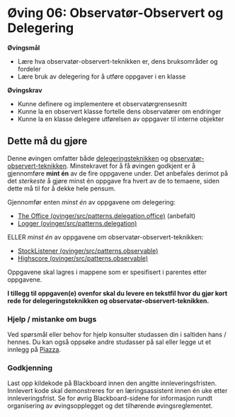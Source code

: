 # Øving 06: Observatør-Observert og Delegering
**Øvingsmål**
* Lære hva observatør-observert-teknikken er, dens bruksområder og fordeler
* Lære bruk av delegering for å utføre oppgaver i en klasse

**Øvingskrav**
* Kunne definere og implementere et observatørgrensesnitt
* Kunne la en observert klasse fortelle dens observatører om endringer
* Kunne la en klasse delegere utførelsen av oppgaver til interne objekter

## Dette må du gjøre

Denne øvingen omfatter både [delegeringsteknikken](https://www.ntnu.no/wiki/display/tdt4100/Delegeringsteknikken) og
[observatør-observert-teknikken](https://www.ntnu.no/wiki/pages/viewpage.action?pageId=66879660). Minstekravet for å få øvingen
godkjent er å gjennomføre **mint én** av de fire oppgavene under. Det anbefales derimot på det *sterkeste* å gjøre minst én oppgave
fra hvert av de to temaene, siden dette må til for å dekke hele pensum.

Gjennomfør enten *minst én* av oppgavene om delegering:
* [The Office (ovinger/src/patterns.delegation.office)](./Office.md) (anbefalt)
* [Logger (ovinger/src/patterns.delegation)](./Logger.md)

ELLER *minst én* av oppgavene om observatør-observert-teknikken:
* [StockListener (ovinger/src/patterns.observable)](./StockListener.md)
* [Highscore (ovinger/src/patterns.observable)](./HighscoreList.md)

Oppgavene skal lagres i mappene som er spesifisert i parentes etter oppgavene.

**I tillegg til oppgaven(e) ovenfor skal du levere en tekstfil hvor du gjør kort rede for delegeringsteknikken og observatør-observert-teknikken.**

### Hjelp / mistanke om bugs
Ved spørsmål eller behov for hjelp konsulter studassen din i saltiden hans / hennes. Du kan også oppsøke andre studasser på sal eller legge ut et innlegg på [Piazza](https://piazza.com/).

### Godkjenning
Last opp kildekode på Blackboard innen den angitte innleveringsfristen. Innlevert kode skal demonstreres for en læringsassistent innen én uke etter innleveringsfrist. Se for øvrig Blackboard-sidene for informasjon rundt organisering av øvingsopplegget og det tilhørende øvingsreglementet.
